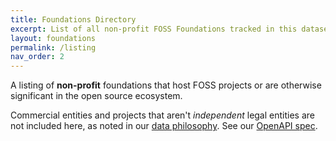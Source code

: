 ```yaml
---
title: Foundations Directory
excerpt: List of all non-profit FOSS Foundations tracked in this dataset.
layout: foundations
permalink: /listing
nav_order: 2
---
```


A listing of **non-profit** foundations that host FOSS projects or are otherwise significant in the open source ecosystem.  

Commercial entities and projects that aren't *independent* legal entities are not included here, as noted in our [data philosophy](data).  See our [OpenAPI spec](openapi).
